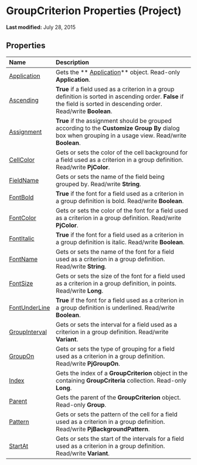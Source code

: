 
# GroupCriterion Properties (Project)

 **Last modified:** July 28, 2015


## Properties



|**Name**|**Description**|
|:-----|:-----|
| [Application](2e8467b8-38d1-99e8-f00c-5a1f6ca973ad.md)|Gets the  ** [Application](8eb91712-7784-a102-38c0-19bb056c27e9.md)** object. Read-only **Application**.|
| [Ascending](b2ee3635-29f1-d0b9-8b41-1c713697d3b4.md)| **True** if a field used as a criterion in a group definition is sorted in ascending order. **False** if the field is sorted in descending order. Read/write **Boolean**.|
| [Assignment](6735a668-ecfb-8618-36a7-cc7c4cdc39a0.md)| **True** if the assignment should be grouped according to the **Customize Group By** dialog box when grouping in a usage view. Read/write **Boolean**.|
| [CellColor](dcddcac1-e935-9e60-9611-5bf77267c5f1.md)|Gets or sets the color of the cell background for a field used as a criterion in a group definition. Read/write  **PjColor**. |
| [FieldName](64238cb9-0829-01ab-1195-41fc588d45bf.md)|Gets or sets the name of the field being grouped by. Read/write  **String**.|
| [FontBold](3efbb09f-53ab-a1f6-5880-1fd729a66669.md)| **True** if the font for a field used as a criterion in a group definition is bold. Read/write **Boolean**.|
| [FontColor](9765d7a2-0f6e-8fa1-210a-9ad138bae9a7.md)|Gets or sets the color of the font for a field used as a criterion in a group definition. Read/write  **PjColor**. |
| [FontItalic](db176109-6a39-e129-933e-1a5a1ce8c78a.md)| **True** if the font for a field used as a criterion in a group definition is italic. Read/write **Boolean**.|
| [FontName](3c106983-dfc8-7a67-72e7-0e41a0449204.md)|Gets or sets the name of the font for a field used as a criterion in a group definition. Read/write  **String**.|
| [FontSize](37e7b35b-06cf-aaaf-9bc4-c82daa5771e1.md)|Gets or sets the size of the font for a field used as a criterion in a group definition, in points. Read/write  **Long**.|
| [FontUnderLine](5df75029-98f7-38d4-dd3e-aff55bb38fc4.md)| **True** if the font for a field used as a criterion in a group definition is underlined. Read/write **Boolean**.|
| [GroupInterval](1944776c-0150-d901-79f1-cfb7c0c698f7.md)|Gets or sets the interval for a field used as a criterion in a group definition. Read/write  **Variant**.|
| [GroupOn](dd36cf16-9306-4cc7-904b-9e2ae364722f.md)|Gets or sets the type of grouping for a field used as a criterion in a group definition. Read/write  **PjGroupOn**.|
| [Index](6ceb92d1-ff15-b6f9-2d4c-d48f8eac608d.md)|Gets the index of a  **GroupCriterion** object in the containing **GroupCriteria** collection. Read-only **Long**.|
| [Parent](3ad873c4-5b3d-bc3f-77e0-1de87c65889a.md)|Gets the parent of the  **GroupCriterion** object. Read-only **Group**.|
| [Pattern](51553308-48a9-16cf-7bb9-0f142fd535f4.md)|Gets or sets the pattern of the cell for a field used as a criterion in a group definition. Read/write  **PjBackgroundPattern**.|
| [StartAt](27fa5bdb-c9a5-601f-ad0a-6bb50429fd28.md)|Gets or sets the start of the intervals for a field used as a criterion in a group definition. Read/write  **Variant**.|
